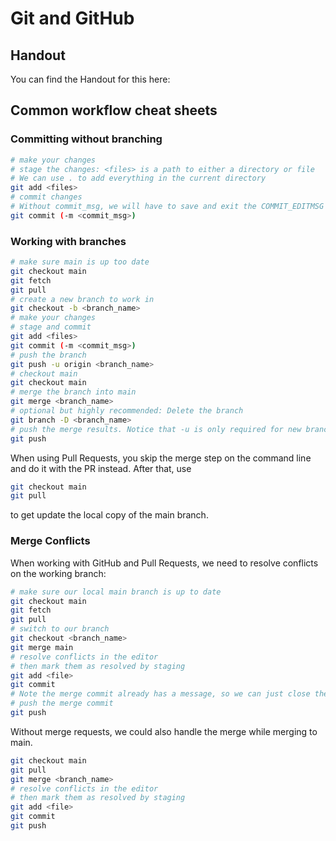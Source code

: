 # Git and GitHub

## Handout
You can find the Handout for this here: 

## Common workflow cheat sheets

### Committing without branching

```sh
# make your changes
# stage the changes: <files> is a path to either a directory or file
# We can use . to add everything in the current directory 
git add <files>
# commit changes
# Without commit_msg, we will have to save and exit the COMMIT_EDITMSG file
git commit (-m <commit_msg>)
```

### Working with branches

```sh
# make sure main is up too date
git checkout main
git fetch
git pull
# create a new branch to work in
git checkout -b <branch_name>
# make your changes
# stage and commit
git add <files>
git commit (-m <commit_msg>)
# push the branch
git push -u origin <branch_name>
# checkout main
git checkout main
# merge the branch into main
git merge <branch_name>
# optional but highly recommended: Delete the branch
git branch -D <branch_name>
# push the merge results. Notice that -u is only required for new branches
git push
```

When using Pull Requests, you skip the merge step on the command line and do it with the PR instead. After that, use
```sh
git checkout main
git pull
```
to get update the local copy of the main branch.

### Merge Conflicts
When working with GitHub and Pull Requests, we need to resolve conflicts on the working branch:

```sh
# make sure our local main branch is up to date
git checkout main
git fetch
git pull
# switch to our branch
git checkout <branch_name>
git merge main
# resolve conflicts in the editor
# then mark them as resolved by staging
git add <file>
git commit
# Note the merge commit already has a message, so we can just close the message editor
# push the merge commit
git push
```

Without merge requests, we could also handle the merge while merging to main.

```sh
git checkout main
git pull
git merge <branch_name>
# resolve conflicts in the editor
# then mark them as resolved by staging
git add <file>
git commit
git push
```
